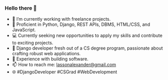 ### Hello there 👋

- 🔭 I’m currently working with freelance projects. 
- 🚀 Proficient in Python, Django, REST APIs, DBMS, HTML/CSS, and JavaScript. 
- 💻 Currently seeking new opportunities to apply my skills and contribute to exciting projects.
- 👋 Django developer fresh out of a CS degree program, passionate about crafting robust web applications. 
- 🌟 Experience with building software. 
- 📫 How to reach me: lassonalexander@gmail.com
- 🌐 #DjangoDeveloper #CSGrad #WebDevelopment
